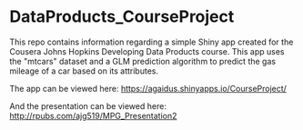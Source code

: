 # DataProducts_CourseProject
This repo contains information regarding a simple Shiny app created for the Cousera Johns Hopkins Developing Data Products course. This app uses the "mtcars" dataset and a GLM prediction algorithm to predict the gas mileage of a car based on its attributes. 

The app can be viewed here: https://agaidus.shinyapps.io/CourseProject/

And the presentation can be viewed here: http://rpubs.com/ajg519/MPG_Presentation2

